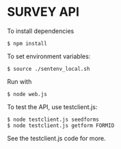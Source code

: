 SURVEY API
==========

To install dependencies

    $ npm install
    
To set environment variables:

    $ source ./sentenv_local.sh
    
Run with

    $ node web.js

To test the API, use testclient.js:

    $ node testclient.js seedforms
    $ node testclient.js getform FORMID

See the testclient.js code for more.
